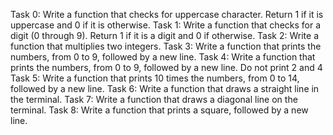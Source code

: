 Task 0: Write a function that checks for uppercase character. Return 1 if it is uppercase and 0 if it is otherwise.
Task 1: Write a function that checks for a digit (0 through 9). Return 1 if it is a digit and 0 if otherwise.
Task 2: Write a function that multiplies two integers.
Task 3: Write a function that prints the numbers, from 0 to 9, followed by a new line.
Task 4: Write a function that prints the numbers, from 0 to 9, followed by a new line. Do not print 2 and 4
Task 5: Write a function that prints 10 times the numbers, from 0 to 14, followed by a new line.
Task 6: Write a function that draws a straight line in the terminal.
Task 7: Write a function that draws a diagonal line on the terminal.
Task 8: Write a function that prints a square, followed by a new line.


